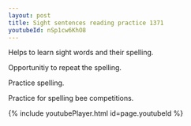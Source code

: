 ```yaml
---
layout: post
title: Sight sentences reading practice 1371
youtubeId: nSp1cw6KhO8
---
```

 
 
Helps to learn sight words and their spelling.

Opportunitiy to repeat the spelling. 

Practice spelling. 
 
Practice for spelling bee competitions. 
 
{% include youtubePlayer.html id=page.youtubeId %}
 
 
